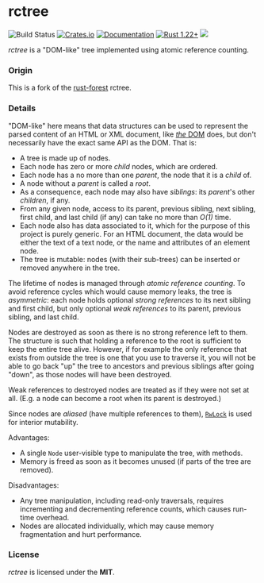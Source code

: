 # rctree
![Build Status](https://github.com/RazrFalcon/rctree/workflows/rctree/badge.svg)
[![Crates.io](https://img.shields.io/crates/v/rctree.svg)](https://crates.io/crates/rctree)
[![Documentation](https://docs.rs/rctree/badge.svg)](https://docs.rs/rctree)
[![Rust 1.22+](https://img.shields.io/badge/rust-1.22+-orange.svg)](https://www.rust-lang.org)
![](https://img.shields.io/badge/unsafe-forbidden-brightgreen.svg)

*rctree* is a "DOM-like" tree implemented using atomic reference counting.

### Origin

This is a fork of the [rust-forest](https://github.com/SimonSapin/rust-forest) rctree.

### Details

"DOM-like" here means that data structures can be used to represent
the parsed content of an HTML or XML document,
like [*the* DOM](https://dom.spec.whatwg.org/) does,
but don't necessarily have the exact same API as the DOM.
That is:

* A tree is made up of nodes.
* Each node has zero or more *child* nodes, which are ordered.
* Each node has a no more than one *parent*, the node that it is a *child* of.
* A node without a *parent* is called a *root*.
* As a consequence, each node may also have *siblings*: its *parent*'s other *children*, if any.
* From any given node, access to its
  parent, previous sibling, next sibling, first child, and last child (if any)
  can take no more than *O(1)* time.
* Each node also has data associated to it,
  which for the purpose of this project is purely generic.
  For an HTML document, the data would be either the text of a text node,
  or the name and attributes of an element node.
* The tree is mutable:
  nodes (with their sub-trees) can be inserted or removed anywhere in the tree.

The lifetime of nodes is managed through *atomic reference counting*.
To avoid reference cycles which would cause memory leaks, the tree is *asymmetric*:
each node holds optional *strong references* to its next sibling and first child,
but only optional *weak references* to its parent, previous sibling, and last child.

Nodes are destroyed as soon as there is no strong reference left to them.
The structure is such that holding a reference to the root
is sufficient to keep the entire tree alive.
However, if for example the only reference that exists from outside the tree
is one that you use to traverse it,
you will not be able to go back "up" the tree to ancestors and previous siblings after going "down",
as those nodes will have been destroyed.

Weak references to destroyed nodes are treated as if they were not set at all.
(E.g. a node can become a root when its parent is destroyed.)

Since nodes are *aliased* (have multiple references to them),
[`RwLock`](https://docs.rs/parking_lot/0.12.1/parking_lot/rwlock/type.RwLock.html)
is used for interior mutability.

Advantages:

* A single `Node` user-visible type to manipulate the tree, with methods.
* Memory is freed as soon as it becomes unused (if parts of the tree are removed).

Disadvantages:

* Any tree manipulation, including read-only traversals,
  requires incrementing and decrementing reference counts,
  which causes run-time overhead.
* Nodes are allocated individually, which may cause memory fragmentation and hurt performance.

### License

*rctree* is licensed under the **MIT**.
